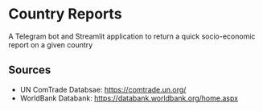 # Country Reports
A Telegram bot and Streamlit application to return a quick socio-economic report on a given country

## Sources
- UN ComTrade Databsae: https://comtrade.un.org/
- WorldBank Databank: https://databank.worldbank.org/home.aspx
